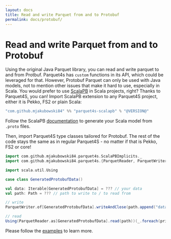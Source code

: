 ```yaml
---
layout: docs
title: Read and write Parquet from and to Protobuf
permalink: docs/protobuf/
---
```


# Read and write Parquet from and to Protobuf

Using the original Java Parquet library, you can read and write parquet to and from Protbuf. Parquet4s has `custom` functions in its API, which could be leveraged for that. However, Protobuf Parquet can only be used with Java models, not to mention other issues that make it hard to use, especially in Scala. You would prefer to use [ScalaPB](https://scalapb.github.io/) in Scala projects, right? Thanks to Parquet4S, you can! Import ScalaPB extension to any Parquet4S project, either it is Pekko, FS2 or plain Scala:

```scala
"com.github.mjakubowski84" %% "parquet4s-scalapb" % "@VERSION@"
```

Follow the ScalaPB [documentation](https://scalapb.github.io/docs/installation) to generate your Scala model from `.proto` files.

Then, import Parquet4S type classes tailored for Protobuf. The rest of the code stays the same as in regular Parquet4S - no matter if that is Pekko, FS2 or core!

```scala mdoc:compile-only
import com.github.mjakubowski84.parquet4s.ScalaPBImplicits._
import com.github.mjakubowski84.parquet4s.{ParquetReader, ParquetWriter, Path}

import scala.util.Using

case class GeneratedProtobufData()

val data: Iterable[GeneratedProtobufData] = ??? // your data
val path: Path = ??? // path to write to / to read from

// write
ParquetWriter.of[GeneratedProtobufData].writeAndClose(path.append("data.parquet"), data)

// read
Using(ParquetReader.as[GeneratedProtobufData].read(path))(_.foreach(println))
```

Please follow the [examples](https://github.com/mjakubowski84/parquet4s/tree/master/examples/src/main/scala/com/github/mjakubowski84/parquet4s/scalapb) to learn more.
